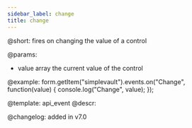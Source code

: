 ```yaml
---
sidebar_label: change
title: change
---          
```


@short: fires on changing the value of a control
 

@params:
- value     array     the current value of the control


@example:
form.getItem("simplevault").events.on("Change", function(value) {
    console.log("Change", value);
});


@template: api_event
@descr:

@changelog: added in v7.0
